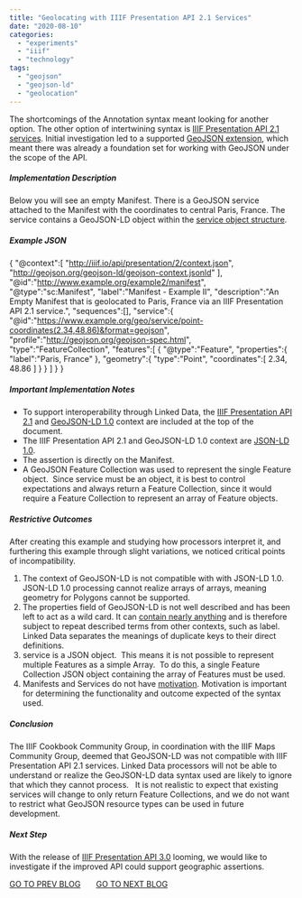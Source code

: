 ```yaml
---
title: "Geolocating with IIIF Presentation API 2.1 Services"
date: "2020-08-10"
categories: 
  - "experiments"
  - "iiif"
  - "technology"
tags: 
  - "geojson"
  - "geojson-ld"
  - "geolocation"
---
```


The shortcomings of the Annotation syntax meant looking for another option. The other option of intertwining syntax is [IIIF Presentation API 2.1 services](https://iiif.io/api/annex/services/). Initial investigation led to a supported [GeoJSON extension](https://iiif.io/api/annex/services/#geojson), which meant there was already a foundation set for working with GeoJSON under the scope of the API.

##### Implementation Description

Below you will see an empty Manifest. There is a GeoJSON service attached to the Manifest with the coordinates to central Paris, France. The service contains a GeoJSON-LD object within the [service object structure](https://iiif.io/api/annex/services/#requirements).

##### Example JSON

{
   "@context":\[
      "http://iiif.io/api/presentation/2/context.json",
      "http://geojson.org/geojson-ld/geojson-context.jsonld"
   \],
   "@id":"http://www.example.org/example2/manifest",
   "@type":"sc:Manifest",
   "label":"Manifest - Example II", 
   "description":"An Empty Manifest that is geolocated to Paris, France via an IIIF Presentation API 2.1 service.",
   "sequences":\[\],
   "service":{
      "@id":"https://www.example.org/geo/service/point-coordinates(2.34,48.86)&format=geojson",
      "profile":"http://geojson.org/geojson-spec.html",
      "type":"FeatureCollection",
      "features":\[
         {
            "@type":"Feature",
            "properties":{
               "label":"Paris, France"
            },
            "geometry":{
               "type":"Point",
               "coordinates":\[
                  2.34,
                  48.86
               \]
            }
         }
      \]
   }
}

##### Important Implementation Notes

- To support interoperability through Linked Data, the [IIIF Presentation API 2.1](http://iiif.io/api/presentation/2/context.json) and [GeoJSON-LD 1.0](http://geojson.org/geojson-ld/geojson-context.jsonld) context are included at the top of the document.
- The IIIF Presentation API 2.1 and GeoJSON-LD 1.0 context are [JSON-LD 1.0](https://www.w3.org/TR/2014/REC-json-ld-20140116/).
- The assertion is directly on the Manifest.
- A GeoJSON Feature Collection was used to represent the single Feature object.  Since service must be an object, it is best to control expectations and always return a Feature Collection, since it would require a Feature Collection to represent an array of Feature objects.

##### Restrictive Outcomes

After creating this example and studying how processors interpret it, and furthering this example through slight variations, we noticed critical points of incompatibility.

1. The context of GeoJSON-LD is not compatible with with JSON-LD 1.0. JSON-LD 1.0 processing cannot realize arrays of arrays, meaning geometry for Polygons cannot be supported.
2. The properties field of GeoJSON-LD is not well described and has been left to act as a wild card. It can [contain nearly anything](https://tools.ietf.org/html/rfc7946#section-3.2) and is therefore subject to repeat described terms from other contexts, such as label. Linked Data separates the meanings of duplicate keys to their direct definitions.
3. service is a JSON object.  This means it is not possible to represent multiple Features as a simple Array.  To do this, a single Feature Collection JSON object containing the array of Features must be used.
4. Manifests and Services do not have [motivation](https://www.w3.org/TR/annotation-vocab/#motivation). Motivation is important for determining the functionality and outcome expected of the syntax used.

##### Conclusion

The IIIF Cookbook Community Group, in coordination with the IIIF Maps Community Group, deemed that GeoJSON-LD was not compatible with IIIF Presentation API 2.1 services. Linked Data processors will not be able to understand or realize the GeoJSON-LD data syntax used are likely to ignore that which they cannot process.   It is not realistic to expect that existing services will change to only return Feature Collections, and we do not want to restrict what GeoJSON resource types can be used in future development.

##### Next Step

With the release of [IIIF Presentation API 3.0](https://iiif.io/api/presentation/3.0/) looming, we would like to investigate if the improved API could support geographic assertions.

[GO TO PREV BLOG](http://ongcdh.org/experiments/geolocating-with-iiif-presentation-api-2-1-annotation)       [GO TO NEXT BLOG](http://ongcdh.org/experiments/geolocating-with-iiif-presentation-api-3-0-part-1)

